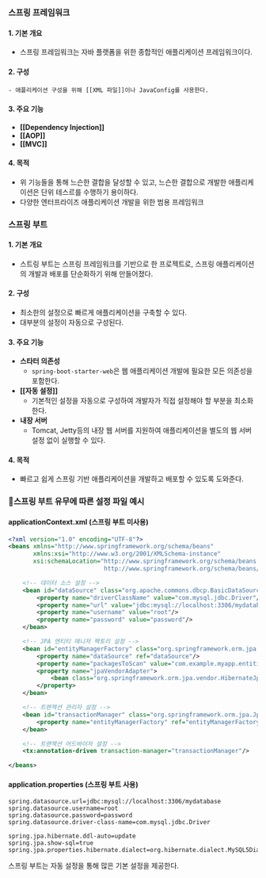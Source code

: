 ### 스프링 프레임워크
#### 1. 기본 개요
- 스프링 프레임워크는 자바 플랫폼을 위한 종합적인 애플리케이션 프레임워크이다. 
#### 2. 구성
	- 애플리케이션 구성을 위해 [[XML 파일]]이나 JavaConfig를 사용한다.
#### 3. 주요 기능
- **[[Dependency Injection]]**
- **[[AOP]]**
- **[[MVC]]**
#### 4. 목적
 -  위 기능들을 통해 느슨한 결합을 달성할 수 있고, 느슨한 결합으로 개발한 애플리케이션은 단위 테스르를 수행하기 용이하다.
- 다양한 엔터프라이즈 애플리케이션 개발을 위한 범용 프레임워크

### 스프링 부트
#### 1. 기본 개요
- 스트링 부트는 스프링 프레임워크를 기반으로 한 프로젝트로, 스프링 애플리케이션의 개발과 배포를 단순화하기 위해 만들어졌다.
#### 2. 구성
- 최소한의 설정으로 빠르게 애플리케이션을 구축할 수 있다.
- 대부분의 설정이 자동으로 구성된다.
#### 3. 주요 기능
- **스타터 의존성**
	- `spring-boot-starter-web`은 웹 애플리케이션 개발에 필요한 모든 의존성을 포함한다.
- **[[자동 설정]]**
	- 기본적인 설정을 자동으로 구성하여 개발자가 직접 설정해야 할 부분을 최소화한다.
- **내장 서버**
	- Tomcat, Jetty등의 내장 웹 서버를 지원하여 애플리케이션을 별도의 웹 서버 설정 없이 실행할 수 있다.
#### 4. 목적
- 빠르고 쉽게 스프링 기반 애플리케이션을 개발하고 배포할 수 있도록 도와준다.


### 스프링 부트 유무에 따른 설정 파일 예시 
#### applicationContext.xml (스프링 부트 미사용)
```xml
<?xml version="1.0" encoding="UTF-8"?>
<beans xmlns="http://www.springframework.org/schema/beans"
       xmlns:xsi="http://www.w3.org/2001/XMLSchema-instance"
       xsi:schemaLocation="http://www.springframework.org/schema/beans
                           http://www.springframework.org/schema/beans/spring-beans.xsd">

    <!-- 데이터 소스 설정 -->
    <bean id="dataSource" class="org.apache.commons.dbcp.BasicDataSource">
        <property name="driverClassName" value="com.mysql.jdbc.Driver"/>
        <property name="url" value="jdbc:mysql://localhost:3306/mydatabase"/>
        <property name="username" value="root"/>
        <property name="password" value="password"/>
    </bean>

    <!-- JPA 엔티티 매니저 팩토리 설정 -->
    <bean id="entityManagerFactory" class="org.springframework.orm.jpa.LocalContainerEntityManagerFactoryBean">
        <property name="dataSource" ref="dataSource"/>
        <property name="packagesToScan" value="com.example.myapp.entities"/>
        <property name="jpaVendorAdapter">
            <bean class="org.springframework.orm.jpa.vendor.HibernateJpaVendorAdapter"/>
        </property>
    </bean>

    <!-- 트랜잭션 관리자 설정 -->
    <bean id="transactionManager" class="org.springframework.orm.jpa.JpaTransactionManager">
        <property name="entityManagerFactory" ref="entityManagerFactory"/>
    </bean>

    <!-- 트랜잭션 어드바이저 설정 -->
    <tx:annotation-driven transaction-manager="transactionManager"/>

</beans>
```
#### application.properties (스프링 부트 사용)
```
spring.datasource.url=jdbc:mysql://localhost:3306/mydatabase
spring.datasource.username=root
spring.datasource.password=password
spring.datasource.driver-class-name=com.mysql.jdbc.Driver

spring.jpa.hibernate.ddl-auto=update
spring.jpa.show-sql=true
spring.jpa.properties.hibernate.dialect=org.hibernate.dialect.MySQL5Dialect

```
스프링 부트는 자동 설정을 통해 많은 기본 설정을 제공한다.